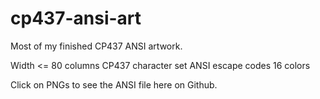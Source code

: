 # cp437-ansi-art
Most of my finished CP437 ANSI artwork.

Width <= 80 columns
CP437 character set
ANSI escape codes
16 colors

Click on PNGs to see the ANSI file here on Github.
